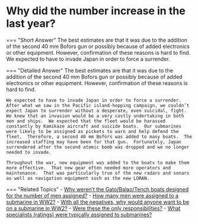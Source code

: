 # Why did the number increase in the last year?


=== "Short Answer"
    The best estimates are that it was due to the addition of the second 40 mm Bofors gun or possibly because of added electronics or other equipment. However, confirmation of these reasons is hard to find. We expected to have to invade Japan in order to force a surrender.

=== "Detailed Answer"
    The best estimates are that it was due to the addition of the second 40 mm Bofors gun or possibly because of added electronics or other equipment.  However, confirmation of these reasons is hard to find.

    We expected to have to invade Japan in order to force a surrender.  After what we saw in the Pacific island-hopping campaign, we couldn’t expect Japan to surrender without a desperate, even suicidal, fight.  We knew that an invasion would be a very costly undertaking in both men and ships.  We expected that the fleet would be harassed constantly by Kamikaze aircraft and suicide boats.  Our submarines were likely to be assigned as pickets to warn and help defend the fleet.  Therefore, a second 40 mm Bofors was added to many boats.  The increased staffing may have been for that gun.  Fortunately, Japan surrendered after the second atomic bomb was dropped and we no longer needed to invade.

    Throughout the war, new equipment was added to the boats to make them more effective.  That new gear often needed more operators and maintenance.  That was particularly true of the new radars and sonars as well as navigation equipment such as the new LORAN.

=== "Related Topics"
    - [Why weren’t the Gato/Balao/Tench boats designed for the number of men assigned?](./why-werent-the-gato-balao-tench-boats-designed-for-the-number-o-d5324577.md)
    - [How many men were assigned to a submarine in WW2?](./how-many-men-were-assigned-to-a-submarine-in-ww2.md)
    - [With all the negatives, why would anyone want to be on a submarine in WW2?](./with-all-the-negatives-why-would-anyone-want-to-be-on-a-submarine-in-ww2.md)
    - [Were these the only responsibilities?](./were-these-the-only-responsibilities.md)
    - [What specialists (ratings) were typically assigned to submarines?](./what-specialists-ratings-were-typically-assigned-to-submarines.md)
